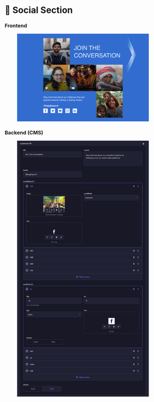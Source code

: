 # 📎 Social Section

### **Frontend**

<figure><img src="../../.gitbook/assets/social-section.png" alt=""><figcaption></figcaption></figure>

### Backend (CMS)

<figure><img src="../../.gitbook/assets/social-section-cms.png" alt=""><figcaption></figcaption></figure>
